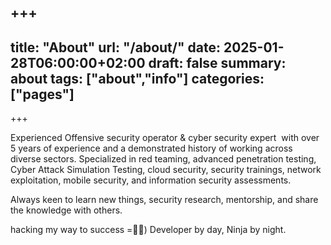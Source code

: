 +++
---
title: "About"
url: "/about/"
date: 2025-01-28T06:00:00+02:00
draft: false
summary: about
tags: ["about","info"]
categories: ["pages"]
---
+++

Experienced Offensive security operator  & cyber security expert  with over 5 years of experience and a demonstrated history of working across diverse sectors. Specialized in red teaming, advanced penetration testing, Cyber Attack Simulation Testing, cloud security, security trainings, network exploitation, mobile security, and information security assessments.
 
 Always keen to learn new things, security research, mentorship, and share the knowledge with others. 
 
 hacking my way to success =🥷🥷)
 Developer by day, Ninja by night.